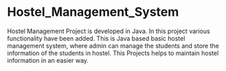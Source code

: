 # Hostel_Management_System

Hostel Management Project is developed in Java.
In this project various functionality have been added.
This is Java based basic hostel management system, where admin can manage the students and store the information of the students in hostel.
This Projects helps to maintain hostel information in an easier way.